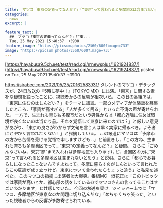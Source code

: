 ```yaml
---
title:  マツコ「東京の定義ってなんだ？」「“東京”って言われると多摩地区は含まれない」　生放送中に発した疑問に反響  
categories:
- news
excerpt: |
  
feature_text: |
  ##  マツコ「東京の定義ってなんだ？」「“東...
  Tue, 25 May 2021 15:40:37  +0900
feature_image: "https://picsum.photos/2560/600?image=733"
image: "https://picsum.photos/2560/600?image=733"
---
```


[https://hayabusa9.5ch.net/test/read.cgi/mnewsplus/1621924837/](https://hayabusa9.5ch.net/test/read.cgi/mnewsplus/1621924837/)
posted on Tue, 25 May 2021 15:40:37  +0900

<!--more-->

https://sirabee.com/2021/05/25/20162583931/ タレントのマツコ・デラックスが、24日放送の『5時に夢中！』（TOKYO MX）に出演。「東京」に関する素朴な疑問を語ったことに、視聴者からの反響が相次いだ。 この日の番組では、「東京に住むのはしんどい？」をテーマに議論。一部のメディアが体験談を募集したところ、「家賃が高すぎる」「人が多くて困る」といった不満の声が寄せられた。 一方で、生まれも育ちも多摩市だという男性からは「都心近隣に住めば環境が良くないのは当たり前。それを覚悟して東京に来たのでは？」と厳しい意見があがり、「東京の良さがわからず文句を言う人は早く実家に帰るべき。よそ者にとやかく言われたくない！」と指摘している。 この報道にマツコは「多摩市の方から苦情を受ける覚悟で申しますけども…」と前置きし、「この方ね、生まれも育ちも多摩地区でって…“東京”の定義ってなんだ？」と疑問。 さらに「ごめんなさいね、東京“都”まで入れれば多摩地区も入りますけど、全国区の方に“東京”って言われると多摩地区は含まれないと思う」と説明。さらに「都心でお暮らしになったことないんですよねって。多摩に暮らすのがしんどいって言われたらこの反論が成り立つけど、東京について言われたらちょっと違う」と私見を述べた。 このマツコの指摘に出演者は大爆笑。番組MC・垣花正は「このトピックでは家賃が高いとか、都心部の話をしているのでマツコさんの言ってることはすごいわかります」と共感していた。 今回の放送を受け、ツイッター上では「マツコ、多摩地区が東京なのか問題に切り込んだな」「めちゃくちゃ笑った」といった視聴者からの反響が多数寄せられている。
